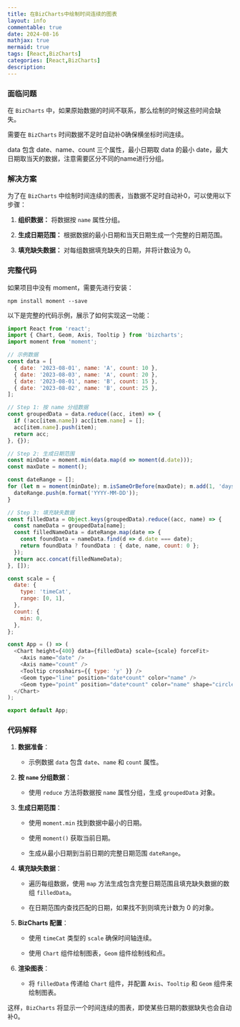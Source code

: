 ```yaml
---
title: 在BizCharts中绘制时间连续的图表
layout: info
commentable: true
date: 2024-08-16
mathjax: true
mermaid: true
tags: [React,BizCharts]
categories: [React,BizCharts]
description: 
---
```


### 面临问题

在 `BizCharts` 中，如果原始数据的时间不联系，那么绘制的时候这些时间会缺失。

需要在 `BizCharts` 时间数据不足时自动补0确保横坐标时间连续。

data 包含 date、name、count 三个属性，最小日期取 data 的最小 date，最大日期取当天的数据，注意需要区分不同的name进行分组。

<!--more-->

### 解决方案

为了在 `BizCharts` 中绘制时间连续的图表，当数据不足时自动补0，可以使用以下步骤：

1. **组织数据：** 将数据按 `name` 属性分组。

2. **生成日期范围：** 根据数据的最小日期和当天日期生成一个完整的日期范围。

3. **填充缺失数据：** 对每组数据填充缺失的日期，并将计数设为 0。

### 完整代码

如果项目中没有 moment，需要先进行安装：

```
npm install moment --save
```

以下是完整的代码示例，展示了如何实现这一功能：

```javascript
import React from 'react';
import { Chart, Geom, Axis, Tooltip } from 'bizcharts';
import moment from 'moment';

// 示例数据
const data = [
  { date: '2023-08-01', name: 'A', count: 10 },
  { date: '2023-08-03', name: 'A', count: 20 },
  { date: '2023-08-01', name: 'B', count: 15 },
  { date: '2023-08-02', name: 'B', count: 25 },
];

// Step 1: 按 name 分组数据
const groupedData = data.reduce((acc, item) => {
  if (!acc[item.name]) acc[item.name] = [];
  acc[item.name].push(item);
  return acc;
}, {});

// Step 2: 生成日期范围
const minDate = moment.min(data.map(d => moment(d.date)));
const maxDate = moment();

const dateRange = [];
for (let m = moment(minDate); m.isSameOrBefore(maxDate); m.add(1, 'days')) {
  dateRange.push(m.format('YYYY-MM-DD'));
}

// Step 3: 填充缺失数据
const filledData = Object.keys(groupedData).reduce((acc, name) => {
  const nameData = groupedData[name];
  const filledNameData = dateRange.map(date => {
    const foundData = nameData.find(d => d.date === date);
    return foundData ? foundData : { date, name, count: 0 };
  });
  return acc.concat(filledNameData);
}, []);

const scale = {
  date: {
    type: 'timeCat',
    range: [0, 1],
  },
  count: {
    min: 0,
  },
};

const App = () => (
  <Chart height={400} data={filledData} scale={scale} forceFit>
    <Axis name="date" />
    <Axis name="count" />
    <Tooltip crosshairs={{ type: 'y' }} />
    <Geom type="line" position="date*count" color="name" />
    <Geom type="point" position="date*count" color="name" shape="circle" />
  </Chart>
);

export default App;
```

### 代码解释

1. **数据准备**：

   - 示例数据 `data` 包含 `date`、`name` 和 `count` 属性。

2. **按 `name` 分组数据**：

   - 使用 `reduce` 方法将数据按 `name` 属性分组，生成 `groupedData` 对象。

3. **生成日期范围**：

   - 使用 `moment.min` 找到数据中最小的日期。

   - 使用 `moment()` 获取当前日期。

   - 生成从最小日期到当前日期的完整日期范围 `dateRange`。

4. **填充缺失数据**：

   - 遍历每组数据，使用 `map` 方法生成包含完整日期范围且填充缺失数据的数组 `filledData`。

   - 在日期范围内查找匹配的日期，如果找不到则填充计数为 0 的对象。

5. **BizCharts 配置**：

   - 使用 `timeCat` 类型的 `scale` 确保时间轴连续。

   - 使用 `Chart` 组件绘制图表，`Geom` 组件绘制线和点。

6. **渲染图表**：

   - 将 `filledData` 传递给 `Chart` 组件，并配置 `Axis`、`Tooltip` 和 `Geom` 组件来绘制图表。

这样，`BizCharts` 将显示一个时间连续的图表，即使某些日期的数据缺失也会自动补0。